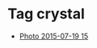 <!--
title: Tag crystal
date: 2020-06-28T14:38:48.087Z
tags:
-->
# Tag crystal

 * [Photo 2015-07-19 15](124492938457.md)